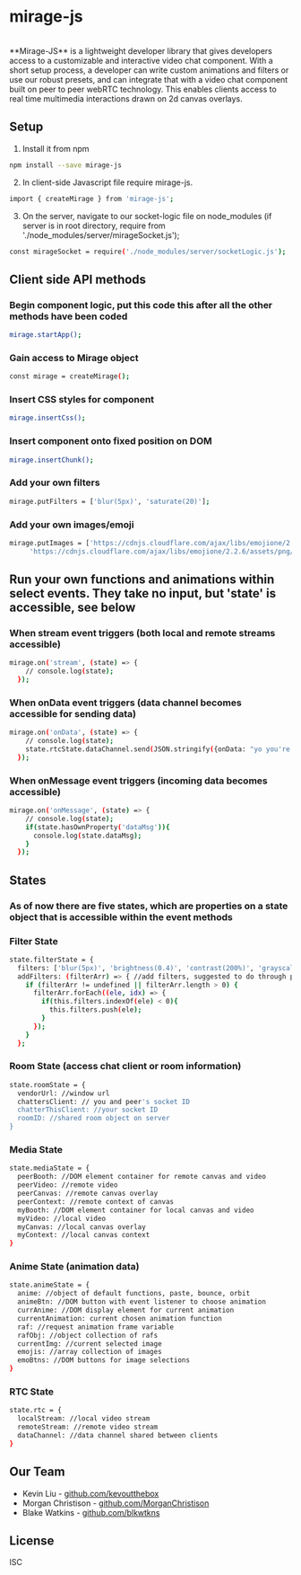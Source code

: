 # mirage-js

</br>
**Mirage-JS**  is a lightweight developer library that gives developers access to a customizable and interactive video chat component.
With a short setup process, a developer can write custom animations and filters or use our robust presets, and can integrate that with a video chat component built on peer to peer webRTC technology. This enables clients access to real time multimedia interactions drawn on 2d canvas overlays.


## Setup

1. Install it from npm
```bash
npm install --save mirage-js
```
2. In client-side Javascript file require mirage-js.
```bash
import { createMirage } from 'mirage-js';
```
3. On the server, navigate to our socket-logic file on node_modules (if server is in root directory, require from './node_modules/server/mirageSocket.js');
```bash
const mirageSocket = require('./node_modules/server/socketLogic.js');
```

## Client side API methods

### Begin component logic, put this code this after all the other methods have been coded
```bash
mirage.startApp();
```

### Gain access to Mirage object
```bash
const mirage = createMirage();
```

### Insert CSS styles for component
```bash
mirage.insertCss();
```

### Insert component onto fixed position on DOM
```bash
mirage.insertChunk();
```

### Add your own filters
```bash
mirage.putFilters = ['blur(5px)', 'saturate(20)'];
```

### Add your own images/emoji
```bash
mirage.putImages = ['https://cdnjs.cloudflare.com/ajax/libs/emojione/2.2.6/assets/png/1f4a9.png',
     'https://cdnjs.cloudflare.com/ajax/libs/emojione/2.2.6/assets/png/1f4af.png'];
```

## Run your own functions and animations within select events. They take no input, but 'state' is accessible, see below 


### When stream event triggers (both local and remote streams accessible) 
```bash
mirage.on('stream', (state) => {
    // console.log(state);
  });
```

### When onData event triggers (data channel becomes accessible for sending data)
```bash
mirage.on('onData', (state) => {
    // console.log(state);
    state.rtcState.dataChannel.send(JSON.stringify({onData: "yo you're up in the data channels"}));
  });
  ```
  
### When onMessage event triggers (incoming data becomes accessible)
```bash
mirage.on('onMessage', (state) => {
    // console.log(state);
    if(state.hasOwnProperty('dataMsg')){
      console.log(state.dataMsg);
    } 
  });
```


## States

### As of now there are five states, which are properties on a state object that is accessible within the event methods

### Filter State
```bash
state.filterState = {
  filters: ['blur(5px)', 'brightness(0.4)', 'contrast(200%)', 'grayscale(100%)', 'hue-rotate(90deg)', 'invert(100%)', 'sepia(100%)', 'saturate(20)', 'none']; //default filters
  addFilters: (filterArr) => { //add filters, suggested to do through putFilters method
    if (filterArr != undefined || filterArr.length > 0) {
      filterArr.forEach((ele, idx) => {
        if(this.filters.indexOf(ele) < 0){
          this.filters.push(ele);
        }
      });
    }
  };
```

### Room State (access chat client or room information) 
```bash
state.roomState = {
  vendorUrl: //window url
  chattersClient: // you and peer's socket ID
  chatterThisClient: //your socket ID
  roomID: //shared room object on server
}
```

### Media State
```bash
state.mediaState = {
  peerBooth: //DOM element container for remote canvas and video
  peerVideo: //remote video
  peerCanvas: //remote canvas overlay
  peerContext: //remote context of canvas
  myBooth: //DOM element container for local canvas and video
  myVideo: //local video
  myCanvas: //local canvas overlay
  myContext: //local canvas context
}
```

### Anime State (animation data)
```bash
state.animeState = {
  anime: //object of default functions, paste, bounce, orbit
  animeBtn: //DOM button with event listener to choose animation
  currAnime: //DOM display element for current animation
  currentAnimation: current chosen animation function
  raf: //request animation frame variable
  rafObj: //object collection of rafs
  currentImg: //current selected image
  emojis: //array collection of images
  emoBtns: //DOM buttons for image selections
}
```

### RTC State
```bash
state.rtc = {
  localStream: //local video stream
  remoteStream: //remote video stream
  dataChannel: //data channel shared between clients
}
```

## Our Team
* Kevin Liu - [github.com/kevoutthebox](https://github.com/kevoutthebox)
* Morgan Christison - [github.com/MorganChristison](https://github.com/MorganChristison)
* Blake Watkins - [github.com/blkwtkns](https://github.com/blkwtkns)

## License
ISC
